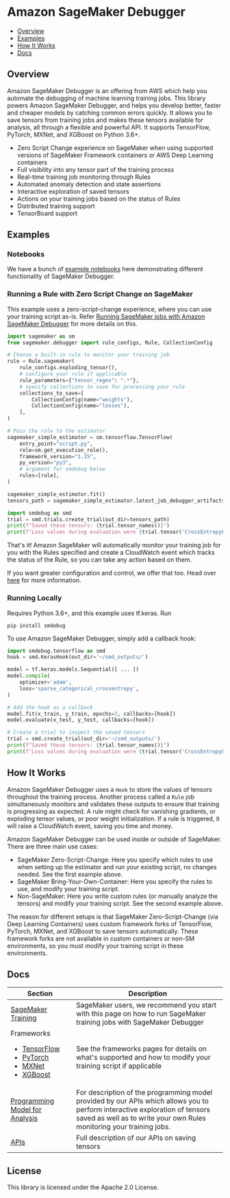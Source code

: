 # Amazon SageMaker Debugger

- [Overview](#overview)
- [Examples](#examples)
- [How It Works](#how-it-works)
- [Docs](#docs)

## Overview
Amazon SageMaker Debugger is an offering from AWS which help you automate the debugging of machine learning training jobs.
This library powers Amazon SageMaker Debugger, and helps you develop better, faster and cheaper models by catching common errors quickly.
It allows you to save tensors from training jobs and makes these tensors available for analysis, all through a flexible and powerful API.
It supports TensorFlow, PyTorch, MXNet, and XGBoost on Python 3.6+.

- Zero Script Change experience on SageMaker when using supported versions of SageMaker Framework containers or AWS Deep Learning containers
- Full visibility into any tensor part of the training process
- Real-time training job monitoring through Rules
- Automated anomaly detection and state assertions
- Interactive exploration of saved tensors
- Actions on your training jobs based on the status of Rules
- Distributed training support
- TensorBoard support

## Examples
### Notebooks
We have a bunch of [example notebooks](https://github.com/awslabs/amazon-sagemaker-examples/tree/master/sagemaker-debugger) here demonstrating different functionality of SageMaker Debugger.

### Running a Rule with Zero Script Change on SageMaker
This example uses a zero-script-change experience, where you can use your training script as-is. Refer [Running SageMaker jobs with Amazon SageMaker Debugger](docs/sagemaker.md) for more details on this.
```python
import sagemaker as sm
from sagemaker.debugger import rule_configs, Rule, CollectionConfig

# Choose a built-in rule to monitor your training job
rule = Rule.sagemaker(
    rule_configs.exploding_tensor(),
    # configure your rule if applicable
    rule_parameters={"tensor_regex": ".*"},
    # specify collections to save for processing your rule
    collections_to_save=[
        CollectionConfig(name="weights"),
        CollectionConfig(name="losses"),
    ],
)

# Pass the rule to the estimator
sagemaker_simple_estimator = sm.tensorflow.TensorFlow(
    entry_point="script.py",
    role=sm.get_execution_role(),
    framework_version="1.15",
    py_version="py3",
    # argument for smdebug below
    rules=[rule],
)

sagemaker_simple_estimator.fit()
tensors_path = sagemaker_simple_estimator.latest_job_debugger_artifacts_path()

import smdebug as smd
trial = smd.trials.create_trial(out_dir=tensors_path)
print(f"Saved these tensors: {trial.tensor_names()}")
print(f"Loss values during evaluation were {trial.tensor('CrossEntropyLoss:0').values(mode=smd.modes.EVAL)}")
```

That's it! Amazon SageMaker will automatically monitor your training job for you with the Rules specified and create a CloudWatch
event which tracks the status of the Rule, so you can take any action based on them.

If you want greater configuration and control, we offer that too. Head over [here](docs/sagemaker.md) for more information.

### Running Locally
Requires Python 3.6+, and this example uses tf.keras. Run
```
pip install smdebug
```

To use Amazon SageMaker Debugger, simply add a callback hook:
```python
import smdebug.tensorflow as smd
hook = smd.KerasHook(out_dir='~/smd_outputs/')

model = tf.keras.models.Sequential([ ... ])
model.compile(
    optimizer='adam',
    loss='sparse_categorical_crossentropy',
)

# Add the hook as a callback
model.fit(x_train, y_train, epochs=2, callbacks=[hook])
model.evaluate(x_test, y_test, callbacks=[hook])

# Create a trial to inspect the saved tensors
trial = smd.create_trial(out_dir='~/smd_outputs/')
print(f"Saved these tensors: {trial.tensor_names()}")
print(f"Loss values during evaluation were {trial.tensor('CrossEntropyLoss:0').values(mode=smd.modes.EVAL)}")
```

## How It Works

Amazon SageMaker Debugger uses a `Hook` to store the values of tensors throughout the training process.
Another process called a `Rule` job simultaneously monitors and validates these outputs to ensure
that training is progressing as expected.
A rule might check for vanishing gradients, or exploding tensor values, or poor weight initialization.
If a rule is triggered, it will raise a CloudWatch event, saving you time and money.

Amazon SageMaker Debugger can be used inside or outside of SageMaker. There are three main use cases:
- SageMaker Zero-Script-Change: Here you specify which rules to use when setting up the estimator and run your existing script, no changes needed. See the first example above.
- SageMaker Bring-Your-Own-Container: Here you specify the rules to use, and modify your training script.
- Non-SageMaker: Here you write custom rules (or manually analyze the tensors) and modify your training script. See the second example above.

The reason for different setups is that SageMaker Zero-Script-Change (via Deep Learning Containers) uses custom framework forks of TensorFlow, PyTorch, MXNet, and XGBoost to save tensors automatically.
These framework forks are not available in custom containers or non-SM environments, so you must modify your training script in these environments.

## Docs

| Section | Description |
| --- | --- |
| [SageMaker Training](docs/sagemaker.md) | SageMaker users, we recommend you start with this page on how to run SageMaker training jobs with SageMaker Debugger |
| Frameworks <ul><li>[TensorFlow](docs/tensorflow.md)</li><li>[PyTorch](docs/pytorch.md)</li><li>[MXNet](docs/mxnet.md)</li><li>[XGBoost](docs/xgboost.md)</li></ul> | See the frameworks pages for details on what's supported and how to modify your training script if applicable |
| [Programming Model for Analysis](docs/analysis.md) | For description of the programming model provided by our APIs which allows you to perform interactive exploration of tensors saved as well as to write your own Rules monitoring your training jobs. |
| [APIs](docs/api.md) | Full description of our APIs on saving tensors |


## License
This library is licensed under the Apache 2.0 License.
